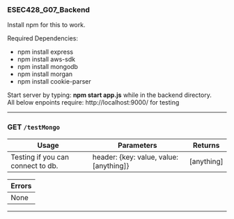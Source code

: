 ### ESEC428_G07_Backend

Install npm for this to work.

Required Dependencies:
- npm install express
- npm install aws-sdk
- npm install mongodb
- npm install morgan
- npm install cookie-parser

Start server by typing: **npm start app.js** while in the backend directory.
<br>
All below enpoints require: http://localhost:9000/ for testing

------------------------------------------------------------

### GET `/testMongo`
| Usage  | Parameters | Returns |
| ------------- | ------------- | ------------- |
| Testing if you can connect to db.  | header: {key: value, value: [anything]} | [anything]

| Errors  |
| ------------- |
| None |

------------------------------------------------------------
